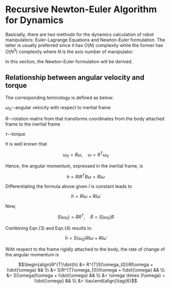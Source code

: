 # Recursive Newton-Euler Algorithm for Dynamics

Basicially, there are two methods for the dynamics calculation of robot manipulators: Euler-Lagrange Equations and Newton-Euler formulation. The latter is usually preferred since it has $O(N)$ complexity while the former has $O(N^{3})$ complexity where $N$ is the axis number of manipulator.

In this section, the Newton-Euler formulation will be derived.

## Relationship between angular velocity and torque

The corresponding teminology is defined as below:

$\omega_{0}$--angular velocity with respect to inertial frame

$R$--rotation matrix from that transforms coordinates from the body attached frame to the inertial frame

$\tau$--torque

It is well known that 

$$\omega_{0} = R\omega, \quad \omega=R^{T}\omega_{0}\tag{1}$$

Hence, the angular momentum, expressed in the inertial frame, is

$$h = RIR^{T}R\omega=RI\omega\tag{2}$$

Differentiating the formula above given $I$ is constant leads to

$$\dot{h} = \dot{R}I\omega + RI\dot{\omega}\tag{3}$$

Now,

$$S(\omega_{0}) = \dot{R}R^{T}, \quad \dot{R}=S(\omega_{0})R\tag{4}$$

Combining Eqn.(3) and Eqn.(4) results in:

$$\dot{h} = S(\omega_{0})RI\omega + RI\dot{\omega}\tag{5}$$

With respect to the frame rigidly attached to the body, the rate of change of the angular momentum is

$$\begin{align}R^{T}\dot{h} &= R^{T}S(\omega_{0})RI\omega + I\dot{\omega} && \\\
                            &= S(R^{T}\omega_{0})I\omega + I\dot{\omega} && \\\
                            &= S(\omega)I\omega + I\dot{\omega} && \\\
                            &= \omega \times (I\omega) + I\dot{\omega} && \\\
                            &= \tau\end{align}\tag{6}$$
